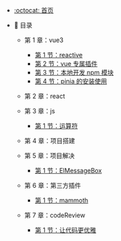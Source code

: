 - [:octocat: 首页](/README)
- :memo: 目录

  - 第 1 章：vue3

    - [第 1 节：reactive](/docs/vue3/1.reactive定义的数据，恢复为初始值.md)
    - [第 2 节：vue 专属插件](/docs/vue3/2.开发本地vue专属插件.md)
    - [第 3 节：本地开发 npm 模块](/docs/vue3/3.本地开发npm模块.md)
    - [第 4 节：pinia 的安装使用](/docs/vue3/4.pinia的安装使用.md)

  - 第 2 章：react
  
  - 第 3 章：js

    - [第 1 节：运算符](/docs/js/运算符.md)

  - 第 4 章：项目搭建

  - 第 5 章：项目解决

    - [第 1 节：ElMessageBox](/docs/项目解决/1.ElMessageBox弹框不展示.md)

  - 第 6 章：第三方插件

    - [第 1 节：mammoth](https://gitee.com/heihei_cn/mammoth-learn.git)

  - 第 7 章：codeReview

    - [第 1 节：让代码更优雅](/docs/codeReview/让代码更优雅.md)